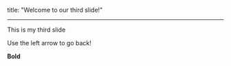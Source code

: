

title: "Welcome to our third slide!"

---

This is my third slide

Use the left arrow to go back!


**Bold**
